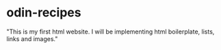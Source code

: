 # odin-recipes
"This is my first html website. I will be implementing html boilerplate, lists, links and images."
